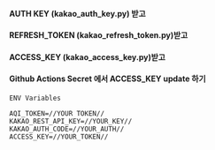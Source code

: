 #### AUTH KEY (kakao_auth_key.py) 받고 
#### REFRESH_TOKEN (kakao_refresh_token.py)받고
#### ACCESS_KEY (kakao_access_key.py)받고
#### Github Actions Secret 에서 ACCESS_KEY update 하기

```
ENV Variables

AQI_TOKEN=//YOUR TOKEN//
KAKAO_REST_API_KEY=//YOUR_KEY//
KAKAO_AUTH_CODE=//YOUR_AUTH//
ACCESS_KEY=//YOUR_TOKEN//
```
